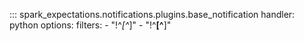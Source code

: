 ::: spark_expectations.notifications.plugins.base_notification
    handler: python
    options:
        filters:
            - "!^_[^_]"
            - "!^__[^__]"